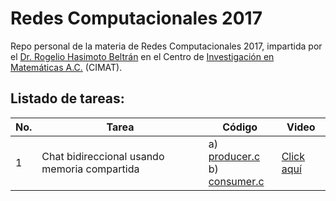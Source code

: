 # Redes Computacionales 2017

Repo personal de la materia de Redes Computacionales 2017, impartida por el [Dr. Rogelio Hasimoto Beltrán](http://www.cimat.mx/es/Rogelio_Hasimoto_Beltran) en el Centro de [Investigación en Matemáticas A.C.](http://www.cimat.mx/) (CIMAT).

## Listado de tareas:
| No. | Tarea                                        | Código                                | Video |
| --- | -------------------------------------------- | ------------------------------------- | ----- |
|   1 | Chat bidireccional usando memoria compartida | a) [producer.c]() <br>b) [consumer.c]() | [Click aquí](https://drive.google.com/file/d/0B_UdIDqyTHWGaWd0aTFjZDI2SmM/view?usp=sharing)|

